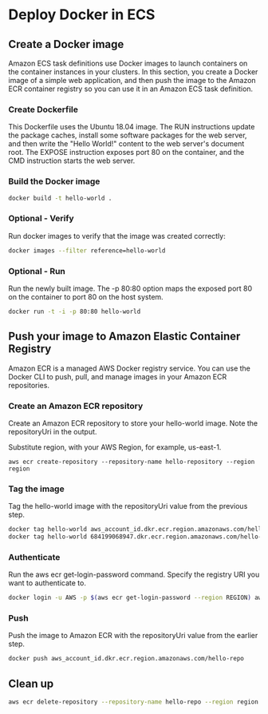# Deploy Docker in ECS

## Create a Docker image

Amazon ECS task definitions use Docker images to launch containers on the container instances in your clusters. In this section, you create a Docker image of a simple web application, and then push the image to the Amazon ECR container registry so you can use it in an Amazon ECS task definition.

### Create Dockerfile

This Dockerfile uses the Ubuntu 18.04 image. The RUN instructions update the package caches, install some software packages for the web server, and then write the "Hello World!" content to the web server's document root. The EXPOSE instruction exposes port 80 on the container, and the CMD instruction starts the web server.

### Build the Docker image

```sh
docker build -t hello-world .
```

### Optional - Verify

Run docker images to verify that the image was created correctly:

```sh
docker images --filter reference=hello-world
```

### Optional - Run

Run the newly built image. The -p 80:80 option maps the exposed port 80 on the container to port 80 on the host system.

```sh
docker run -t -i -p 80:80 hello-world
```

## Push your image to Amazon Elastic Container Registry

Amazon ECR is a managed AWS Docker registry service. You can use the Docker CLI to push, pull, and manage images in your Amazon ECR repositories.

### Create an Amazon ECR repository

Create an Amazon ECR repository to store your hello-world image. Note the repositoryUri in the output.

Substitute region, with your AWS Region, for example, us-east-1.

```
aws ecr create-repository --repository-name hello-repository --region region
```

### Tag the image

Tag the hello-world image with the repositoryUri value from the previous step.

```sh
docker tag hello-world aws_account_id.dkr.ecr.region.amazonaws.com/hello-repo
docker tag hello-world 684199068947.dkr.ecr.region.amazonaws.com/hello-repo
```

### Authenticate

Run the aws ecr get-login-password command. Specify the registry URI you want to authenticate to.

```sh
docker login -u AWS -p $(aws ecr get-login-password --region REGION) aws_account_id.dkr.ecr.REGION.amazonaws.com
```

### Push

Push the image to Amazon ECR with the repositoryUri value from the earlier step.

```sh
docker push aws_account_id.dkr.ecr.region.amazonaws.com/hello-repo
```

## Clean up

```sh
aws ecr delete-repository --repository-name hello-repo --region region --force
```
